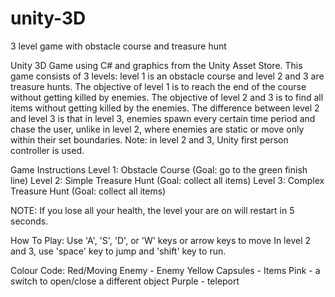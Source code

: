 # unity-3D
3 level game with obstacle course and treasure hunt

Unity 3D Game using C# and graphics from the Unity Asset Store. This game consists of 3 levels: level 1 is an obstacle course and level 2 and 3 are treasure hunts. The objective of level 1 is to reach the end of the course without getting killed by enemies. The objective of level 2 and 3 is to find all items without getting killed by the enemies. The difference between level 2 and level 3 is that in level 3, enemies spawn every certain time period and chase the user, unlike in level 2, where enemies are static or move only within their set boundaries. Note: in level 2 and 3, Unity first person controller is used.

Game Instructions
Level 1: Obstacle Course (Goal: go to the green finish line)
Level 2: Simple Treasure Hunt (Goal: collect all items)
Level 3: Complex Treasure Hunt (Goal: collect all items)

NOTE: If you lose all your health, the level your are on will restart in 5 seconds.

How To Play:
Use 'A', 'S', 'D', or 'W' keys or arrow keys to move
In level 2 and 3, use 'space' key to jump and 'shift' key to run.

Colour Code:
Red/Moving Enemy - Enemy
Yellow Capsules - Items
Pink - a switch to open/close a different object
Purple - teleport
